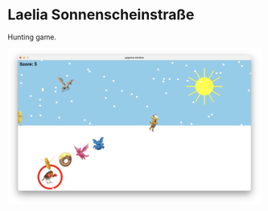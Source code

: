 # Laelia Sonnenscheinstraße

Hunting game.

![Screenshot](/screenshots/Screenshot-2025-03-04-10.02.49.png?raw=true "Screenshot")
